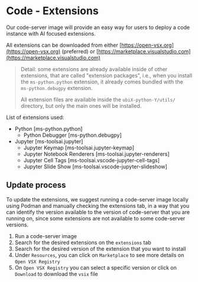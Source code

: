 # Code - Extensions

Our code-server image will provide an easy way for users to deploy a code instance with AI focused extensions.

All extensions can be downloaded from either [https://open-vsx.org](https://open-vsx.org) (preferred) or [https://marketplace.visualstudio.com](https://marketplace.visualstudio.com)

> Detail: some extensions are already available inside of other extensions, that are called "extension packages", i.e., when you install the `ms-python.python` extension, it already comes bundled with the `ms-python.debugpy` extension.
> 
> All extension files are available inside the `ubiX-python-Y/utils/` directory, but only the main ones will be installed.

List of extensions used:

- Python [ms-python.python]
  - Python Debugger [ms-python.debugpy]
- Jupyter [ms-toolsai.jupyter]
  - Jupyter Keymap [ms-toolsai.jupyter-keymap]
  - Jupyter Notebook Renderers [ms-toolsai.jupyter-renderers]
  - Jupyter Cell Tags [ms-toolsai.vscode-jupyter-cell-tags]
  - Jupyter Slide Show [ms-toolsai.vscode-jupyter-slideshow]

## Update process

To update the extensions, we suggest running a code-server image locally using Podman and manually checking the extensions tab, in a way that you can identify the version available to the version of code-server that you are running on, since some extensions are not available to some code-server versions.

1. Run a code-server image
2. Search for the desired extensions on the `extensions` tab
3. Search for the desired version of the extension that you want to install
4. Under `Resources`, you can click on `Marketplace` to see more details on `Open VSX Registry`
  1. On `Open VSX Registry` you can select a specific version or click on `Download` to download the `vsix` file

